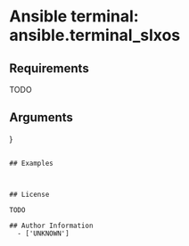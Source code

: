 # Ansible terminal: ansible.terminal_slxos





## Requirements

TODO

## Arguments

}
```

## Examples



## License

TODO

## Author Information
  - ['UNKNOWN']
